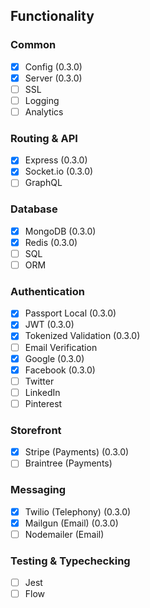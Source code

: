## Functionality

### Common
- [x] Config (0.3.0)
- [x] Server (0.3.0)
- [ ] SSL
- [ ] Logging
- [ ] Analytics

### Routing & API
- [x] Express (0.3.0)
- [x] Socket.io (0.3.0)
- [ ] GraphQL

### Database
- [x] MongoDB (0.3.0)
- [x] Redis (0.3.0)
- [ ] SQL
- [ ] ORM

### Authentication
- [x] Passport Local (0.3.0)
- [x] JWT (0.3.0)
- [x] Tokenized Validation (0.3.0)
- [ ] Email Verification
- [x] Google (0.3.0)
- [x] Facebook (0.3.0)
- [ ] Twitter
- [ ] LinkedIn
- [ ] Pinterest

### Storefront
- [x] Stripe (Payments) (0.3.0)
- [ ] Braintree (Payments)

### Messaging
- [x] Twilio (Telephony) (0.3.0)
- [x] Mailgun (Email) (0.3.0)
- [ ] Nodemailer (Email)

### Testing & Typechecking
- [ ] Jest 
- [ ] Flow
